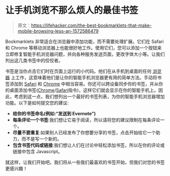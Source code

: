 # 让手机浏览不那么烦人的最佳书签

> 原文：<https://lifehacker.com/the-best-bookmarklets-that-make-mobile-browsing-less-an-1572586479>

Bookmarklets 非常适合在浏览器中添加功能，而不需要处理扩展。它们在 Safari 和 Chrome 等移动浏览器上也能很好地工作。使用它们，您可以添加一个按钮来立即修复智能手机浏览器问题，并向各种服务发送页面，更改字体大小等。让我们列出这几类书签中的佼佼者。



书签是当你点击它们时在页面上运行的小代码。他们在从手机到桌面的任何 [浏览器](http://lifehacker.com/five-custom-searches-you-should-enable-in-your-browser-5971715) 上工作，这意味着他们是让你的智能手机浏览器更有用的简单方法。手动将书签添加到 [Safari](https://lifehacker.com/quickly-add-bookmarklets-to-safari-using-a-url-trick-5969040) 和 [Chrome](http://lifehacker.com/use-bookmarklets-to-easily-send-web-pages-to-pocket-ev-5987539) 中相当容易。你还可以跨设备同步你的书签，并从你的桌面添加书签([Chrome](https://support.google.com/chrome/answer/2392075)/[Safari](http://www.apple.com/icloud/features/)指令)，这样它们就会显示在你的智能手机上。因此，考虑到这一点，我们想列出一个最好的书签列表，为你的智能手机浏览器增加功能。以下是如何提交您的建议:

*   **给你的书签命名(例如:“发送到 Evernote”)**
*   **每条评论一个书签**:我们想让它易于阅读，所以请将您的建议限制在每条评论一个。
*   **尽量不要重复**:如果别人已经发布了你想要分享的书签，点击开始给它一个助力，而不是写一个新的。
*   **包含书签代码或链接**:我们想让人们在讨论中轻松添加书签，所以在你的评论或链接中包含 Javascript。

就这样，让我们开始吧。我们将从一些我们最喜欢的书签开始，但我们对您的书签更感兴趣！